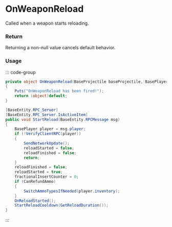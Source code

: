 # OnWeaponReload
<Badge type="info" text="Weapon"/><Badge type="danger" text="Carbon Compatible"/><Badge type="warning" text="Oxide Compatible"/>
Called when a weapon starts reloading.

### Return
Returning a non-null value cancels default behavior.

### Usage
::: code-group
```csharp [Example]
private object OnWeaponReload(BaseProjectile baseProjectile, BasePlayer local0)
{
	Puts("OnWeaponReload has been fired!");
	return (object)default;
}
```
```csharp [Source — Assembly-CSharp @ BaseProjectile]
[BaseEntity.RPC_Server]
[BaseEntity.RPC_Server.IsActiveItem]
public void StartReload(BaseEntity.RPCMessage msg)
{
	BasePlayer player = msg.player;
	if (!VerifyClientRPC(player))
	{
		SendNetworkUpdate();
		reloadStarted = false;
		reloadFinished = false;
		return;
	}
	reloadFinished = false;
	reloadStarted = true;
	fractionalInsertCounter = 0;
	if (CanRefundAmmo)
	{
		SwitchAmmoTypesIfNeeded(player.inventory);
	}
	OnReloadStarted();
	StartReloadCooldown(GetReloadDuration());
}

```
:::
